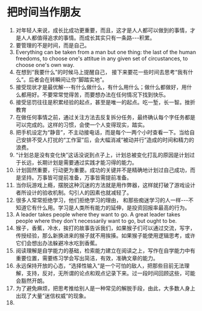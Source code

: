 # 把时间当作朋友

1. 对年轻人来说，成长比成功更重要，而且，这才是人人都可以做到的事情，才是人人都值得追求的事情。而成长其实只有一条路---积累。
2. 要管理的不是时间，而是自己。
3. Everything can be taken from a man but one thing: the last of the human freedoms, to choose one's attitue in any given set of circustances, to choose one's own way. 
4. 在想到“我要什么”的时候马上提醒自己， 接下来要花一些时间去思考“我有什么”。后者会在转瞬间让你“脚踏实地”。
5. 接受现状才是最优解---有什么做什么，有什么用什么；做什么都做好，用什么都用好。不要常常觉得苦，而要想办法在任何情况下找到快乐。
6. 接受惩罚往往是积累经验的起点，甚至是唯一的起点。吃一堑，长一智。挫折教育
7. 在做任何事情之前，通过关注方法去反复拆分任务，最终确认每个字任务都是可以完成的。这样的习惯，会使一个人变得现实，踏实。 
8. 把手机设定为“静音”，不主动接电话，而是每个一两个小时查看一下。当给自己安排不受人打扰的“工作室”后，会大幅消减“被动并行”造成的时间和精力的浪费。
9. “计划总是没有变化快”这话没说到点子上，计划总被变化打乱的原因是计划过于长远，长期计划是需要通过实践才能习得的能力。
10. 计划固然重要，行动更为重要。成功的关键并不是精确地计划过自己成功，而是坚持。万事皆可提前准备，万事皆需提前准备。
11. 当你玩游戏上瘾，摆脱这种沉迷的方法就是用作弊器，这样就打破了游戏设计者所设计的验收机制。勾引人的因素也就减轻了。
12. 很多人常常拒绝学习，他们拒绝学习的理由， 和那些痴迷学习的人一样---不知道它有什么用。学习是人类所有能力的延伸，是投资回报率最高的行为。
13. A leader takes people where they want to go. A great leader takes people where they don't necessarily want to go, but ought to be. 
14. 猴子，香蕉，冷水，挨打的故事告诉我们，如果猴子们可以通过交流，写字，传授经验，那么新换进来的猴子就不用挨揍。如果猴子能使用逻辑思考，或许它们会想出办法躲避冷水吃到香蕉。
15. 阅读理解是自学能力的基础，检索能力建立在阅读之上，写作在自学能力中有重要位置，需要练习学会写出简洁，有效，准确文章的能力。
16. 永远保持开放的心态，“选择性输入“是一个可怕的敌人，把那些目前无法理解，支持，反对，无所谓的论点和观点记录下来。过一段时间回顾这些，可能会豁然开朗。 
17. 为了避免麻烦，把思考推给别人是一种常见的解脱手段，由此，大多数人身上出现了大量”迷信权威“的现象。
18. 
